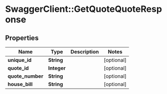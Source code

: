 # SwaggerClient::GetQuoteQuoteResponse

## Properties
Name | Type | Description | Notes
------------ | ------------- | ------------- | -------------
**unique_id** | **String** |  | [optional] 
**quote_id** | **Integer** |  | [optional] 
**quote_number** | **String** |  | [optional] 
**house_bill** | **String** |  | [optional] 

